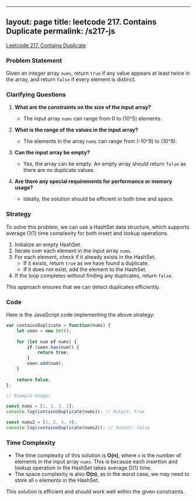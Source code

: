 
---
layout: page
title: leetcode 217. Contains Duplicate
permalink: /s217-js
---
[Leetcode 217. Contains Duplicate](https://algoadvance.github.io/algoadvance/l217)
### Problem Statement

Given an integer array `nums`, return `true` if any value appears at least twice in the array, and return `false` if every element is distinct.

### Clarifying Questions

1. **What are the constraints on the size of the input array?**
   - The input array `nums` can range from 0 to \(10^5\) elements.

2. **What is the range of the values in the input array?**
   - The elements in the array `nums` can range from \(-10^9\) to \(10^9\).

3. **Can the input array be empty?**
   - Yes, the array can be empty. An empty array should return `false` as there are no duplicate values.

4. **Are there any special requirements for performance or memory usage?**
   - Ideally, the solution should be efficient in both time and space.

### Strategy

To solve this problem, we can use a HashSet data structure, which supports average O(1) time complexity for both insert and lookup operations.

1. Initialize an empty HashSet.
2. Iterate over each element in the input array `nums`.
3. For each element, check if it already exists in the HashSet.
   - If it exists, return `true` as we have found a duplicate.
   - If it does not exist, add the element to the HashSet.
4. If the loop completes without finding any duplicates, return `false`.

This approach ensures that we can detect duplicates efficiently.

### Code

Here is the JavaScript code implementing the above strategy:

```javascript
var containsDuplicate = function(nums) {
    let seen = new Set();
    
    for (let num of nums) {
        if (seen.has(num)) {
            return true;
        }
        seen.add(num);
    }
    
    return false;
};

// Example Usage:

const nums = [1, 2, 3, 1];
console.log(containsDuplicate(nums)); // Output: true

const nums2 = [1, 2, 3, 4];
console.log(containsDuplicate(nums2)); // Output: false
```

### Time Complexity

- The time complexity of this solution is **O(n)**, where `n` is the number of elements in the input array `nums`. This is because each insertion and lookup operation in the HashSet takes average O(1) time.
- The space complexity is also **O(n)**, as in the worst case, we may need to store all `n` elements in the HashSet.

This solution is efficient and should work well within the given constraints.